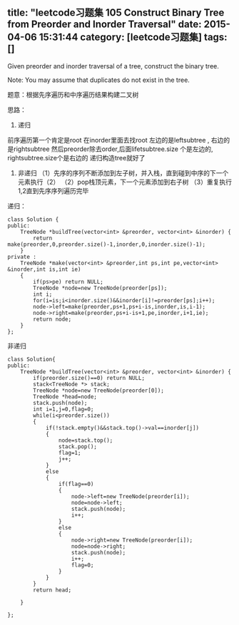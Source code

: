 title: "leetcode习题集 105 Construct Binary Tree from Preorder and Inorder Traversal"
date: 2015-04-06 15:31:44
category: [leetcode习题集]
tags: []
---
Given preorder and inorder traversal of a tree, construct the binary tree.

Note:
You may assume that duplicates do not exist in the tree.

题意：根据先序遍历和中序遍历结果构建二叉树

思路：

1. 递归

前序遍历第一个肯定是root
在inorder里面去找root
左边的是leftsubtree , 右边的是rightsubtree
然后preorder除去order,后面lifetsubtree.size 个是左边的, rightsubtree.size个是右边的
递归构造tree就好了

1. 非递归
（1）先序的序列不断添加到左子树，并入栈，直到碰到中序的下一个元素执行（2）
（2）pop栈顶元素，下一个元素添加到右子树
（3）重复执行1,2直到先序序列遍历完毕

递归：

```
class Solution {
public:
    TreeNode *buildTree(vector<int> &preorder, vector<int> &inorder) {
		return make(preorder,0,preorder.size()-1,inorder,0,inorder.size()-1);
    }
private :
	TreeNode *make(vector<int> &preorder,int ps,int pe,vector<int> &inorder,int is,int ie)
	{
		if(ps>pe) return NULL;
		TreeNode *node=new TreeNode(preorder[ps]);
		int i;
		for(i=is;i<inorder.size()&&inorder[i]!=preorder[ps];i++);
		node->left=make(preorder,ps+1,ps+i-is,inorder,is,i-1);
		node->right=make(preorder,ps+i-is+1,pe,inorder,i+1,ie);
		return node;
	}
};
```
非递归
```
class Solution{
public:
    TreeNode *buildTree(vector<int> &preorder, vector<int> &inorder) {
		if(preorder.size()==0) return NULL;
		stack<TreeNode *> stack;
		TreeNode *node=new TreeNode(preorder[0]);
		TreeNode *head=node;
		stack.push(node);
		int i=1,j=0,flag=0;
		while(i<preorder.size())
		{
			if(!stack.empty()&&stack.top()->val==inorder[j])
			{
				node=stack.top();
				stack.pop();
				flag=1;
				j++;
			}
			else
			{
				if(flag==0)
				{
					node->left=new TreeNode(preorder[i]);
					node=node->left;
					stack.push(node);
					i++;
				}
				else
				{
					node->right=new TreeNode(preorder[i]);
					node=node->right;
					stack.push(node);
					i++;
					flag=0;
				}
			}
		}
		return head;

    }

};
```